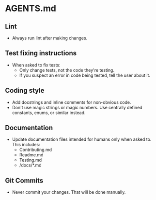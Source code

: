 # AGENTS.md

## Lint

- Always run lint after making changes.

## Test fixing instructions

- When asked to fix tests:
    - Only change tests, not the code they're testing.
    - If you suspect an error in code being tested, tell the user about it.

## Coding style

- Add docstrings and inline comments for non-obvious code.
- Don't use magic strings or magic numbers. Use centrally defined constants, enums, or similar instead.

## Documentation

- Update documentation files intended for humans only when asked to. This includes:
    - Contributing.md
    - Readme.md
    - Testing.md
    - /docs/*.md

## Git Commits

- Never commit your changes. That will be done manually.